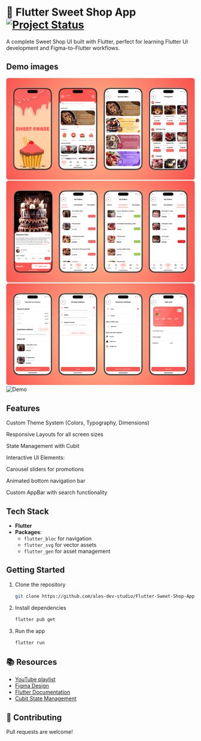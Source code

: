 # 🍰 Flutter Sweet Shop App [![Project Status](https://img.shields.io/badge/status-under%20development-orange.svg)]()

A complete Sweet Shop UI built with Flutter, perfect for learning Flutter UI development and Figma-to-Flutter workflows.

## Demo images

![Demo](https://raw.githubusercontent.com/ales-dev-studio/Flutter-Sweet-Shop-App-UI/refs/heads/main/assets/demos/demo-1.png)
![Demo](https://raw.githubusercontent.com/ales-dev-studio/Flutter-Sweet-Shop-App-UI/refs/heads/main/assets/demos/demo-2.png)
![Demo](https://raw.githubusercontent.com/ales-dev-studio/Flutter-Sweet-Shop-App-UI/refs/heads/main/assets/demos/demo-3.png)
![Demo](https://raw.githubusercontent.com/ales-dev-studio/Flutter-Sweet-Shop-App-UI/refs/heads/main/assets/demos/demo-4.png)

## Features
Custom Theme System (Colors, Typography, Dimensions)

Responsive Layouts for all screen sizes

State Management with Cubit

Interactive UI Elements:

  Carousel sliders for promotions
  
  Animated bottom navigation bar
  
  Custom AppBar with search functionality


## Tech Stack  
- **Flutter**
- **Packages**:  
  - `flutter_bloc` for navigation
  - `flutter_svg` for vector assets  
  - `flutter_gen` for asset management  

## Getting Started  
1. Clone the repository  
   ```bash
   git clone https://github.com/ales-dev-studio/Flutter-Sweet-Shop-App-UI.git
   ```
2. Install dependencies  
   ```bash
   flutter pub get
   ```
3. Run the app  
   ```bash
   flutter run
   ```

## 📚 Resources  
- [YouTube playlist](https://youtube.com/playlist?list=PLFecs-ae_8FG8O_y6zSL9muONH-iC5kYH&si=pwhuw0HfssxorQ9A)
- [Figma Design](https://www.figma.com/design/kgbuMUCvaYoMXLRjDxkZ6s/Sweet-Craze?node-id=1-2&t=ynInnRvFPLgl3VuP-1)  
- [Flutter Documentation](https://flutter.dev)  
- [Cubit State Management](https://bloclibrary.dev/)  

## 🤝 Contributing  
Pull requests are welcome!

